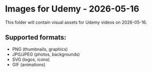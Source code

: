 # Images for Udemy - 2026-05-16

This folder will contain visual assets for Udemy videos on 2026-05-16.

## Supported formats:
- PNG (thumbnails, graphics)
- JPG/JPEG (photos, backgrounds)
- SVG (logos, icons)
- GIF (animations)
